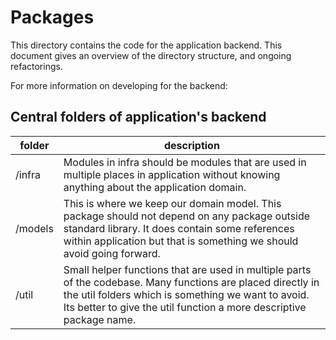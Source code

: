 # Packages

This directory contains the code for the application backend. This document gives an overview of the directory structure, and ongoing refactorings.

For more information on developing for the backend:

## Central folders of application's backend

| folder  | description                                                                                                                                                                                                                               |
| ------- | ----------------------------------------------------------------------------------------------------------------------------------------------------------------------------------------------------------------------------------------- |
| /infra  | Modules in infra should be modules that are used in multiple places in application without knowing anything about the application domain.                                                                                                 |
| /models | This is where we keep our domain model. This package should not depend on any package outside standard library. It does contain some references within application but that is something we should avoid going forward.                   |
| /util   | Small helper functions that are used in multiple parts of the codebase. Many functions are placed directly in the util folders which is something we want to avoid. Its better to give the util function a more descriptive package name. |
